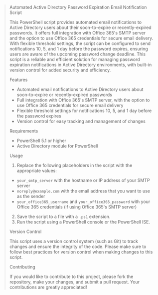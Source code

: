 > Automated Active Directory Password Expiration Email Notification Script
> 
> This PowerShell script provides automated email notifications to Active Directory users about their soon-to-expire or recently-expired passwords. It offers full integration with Office 365's SMTP server and the option to use Office 365 credentials for secure email delivery. With flexible threshold settings, the script can be configured to send notifications 10, 5, and 1 day before the password expires, ensuring users are aware of the upcoming password change deadline. This script is a reliable and efficient solution for managing password expiration notifications in Active Directory environments, with built-in version control for added security and efficiency.
> 
> Features
> 
> - Automated email notifications to Active Directory users about soon-to-expire or recently-expired passwords
> - Full integration with Office 365's SMTP server, with the option to use Office 365 credentials for secure email delivery
> - Flexible threshold settings for notifications 10, 5, and 1 day before the password expires
> - Version control for easy tracking and management of changes
> 
> Requirements
> 
> - PowerShell 5.1 or higher
> - Active Directory module for PowerShell
> 
> Usage
> 
> 1. Replace the following placeholders in the script with the appropriate values:
>   - `your_smtp_server` with the hostname or IP address of your SMTP server
>   - `noreply@example.com` with the email address that you want to use as the sender
>   - `your_office365_username` and `your_office365_password` with your Office 365 credentials (if using Office 365's SMTP server)
> 2. Save the script to a file with a `.ps1` extension.
> 3. Run the script using a PowerShell console or the PowerShell ISE.
> 
> Version Control
> 
> This script uses a version control system (such as Git) to track changes and ensure the integrity of the code. Please make sure to follow best practices for version control when making changes to this script.
> 
> Contributing
> 
> If you would like to contribute to this project, please fork the repository, make your changes, and submit a pull request. Your contributions are greatly appreciated!
